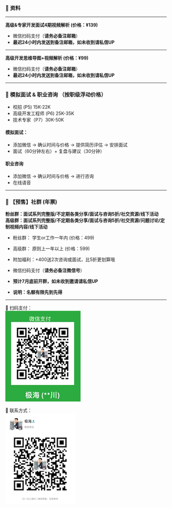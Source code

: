 ### ️🌟 资料
------
**高级&专家开发面试4期视频解析 (价格：¥139)**
- 微信扫码支付（**请务必备注邮箱**） 
- **最迟24小时内发送到备注邮箱，如未收到请私信UP**

------
**高级开发思维导图+视频解析 (价格：¥99)**
- 微信扫码支付（**请务必备注邮箱**） 
- **最迟24小时内发送到备注邮箱，如未收到请私信UP**

------
###  🌟 模拟面试 & 职业咨询 （按职级浮动价格）
- 校招 (P5)  15K-22K <br>
- 高级开发工程师 (P6) 25K-35K <br>
- 技术专家（P7）30K-50K <br>

#### 模拟面试：
- 添加微信 -> 确认时间与价格 -> 提供简历评估 -> 安排面试
- 面试（60分钟左右）+ 复盘与建议（30分钟）

#### 职业咨询
- 添加微信 -> 确认时间与价格 -> 进行咨询
- 在线语音

------

###  🌟 【预售】社群 (年票)

**粉丝群：面试系列完整版/不定期各类分享/面试与咨询5折/社交资源/线下活动** <br>
**高级群：面试系列完整版/不定期各类分享/面试与咨询5折/社交资源/问题讨论/定制视频内容/线下活动**

- 粉丝群： 学生or工作一年内  (价格：499) <br>
- 高级群： 原则上一年以上 (价格：599) <br>
- 附加福利：+400送2次咨询或面试，比5折更划算哦 <br>

- 微信扫码支付（**请务必备注微信号**） 
- **预计7月底前开群，如未收到邀请请私信UP**
- **说明：名额有限先到先得**
------
🌟 扫码支付：<br>
![Pay](img/PaymentCode.jpeg)

🌟 联系方式： <br>
![weChat](img/weChat.jpeg)
